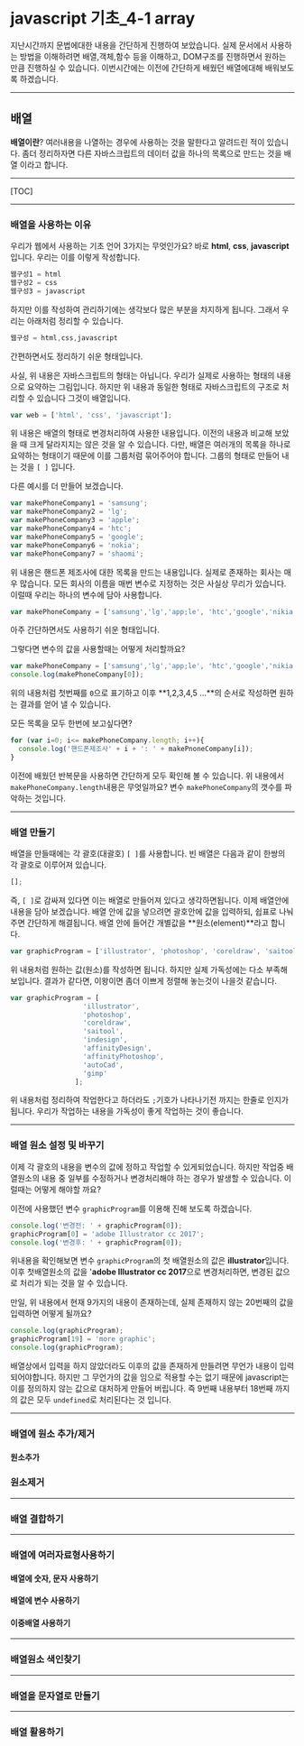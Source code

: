 # javascript 기초_4-1 array

지난시간까지 문법에대한 내용을 간단하게 진행하여 보았습니다.
실제 문서에서 사용하는 방법을 이해하려면 배열,객체,함수 등을 이해하고, 
DOM구조를 진행하면서 원하는 만큼 진행하실 수 있습니다.
이번시간에는 이전에 간단하게 배웠던 배열에대해 배워보도록 하겠습니다.

---

## 배열

**배열이란**? 여러내용을 나열하는 경우에 사용하는 것을 말한다고 알려드린 적이 있습니다.
좀더 정리하자면 다른 자바스크립트의 데이터 값을 하나의 목록으로 만드는 것을 배열 이라고 합니다.

---

[TOC]

---

### 배열을 사용하는 이유

우리가 웹에서 사용하는 기초 언어 3가지는 무엇인가요?
바로 **html**, **css**, **javascript** 입니다. 
우리는 이를 이렇게 작성합니다.

```javascript
웹구성1 = html
웹구성2 = css
웹구성3 = javascript
```

하지만 이를 작성하여 관리하기에는 생각보다 많은 부분을 차지하게 됩니다. 
그래서 우리는 아래처럼 정리할 수 있습니다.

```javascript
웹구성 = html,css,javascript
```

간편하면서도 정리하기 쉬운 형태입니다.

사실, 위 내용은 자바스크립트의 형태는 아닙니다. 
우리가 실제로 사용하는 형태의 내용으로 요약하는 그림입니다. 
하지만 위 내용과 동일한 형태로 자바스크립트의 구조로 처리할 수 있습니다 그것이 배열입니다.

```javascript
var web = ['html', 'css', 'javascript'];
```

위 내용은 배열의 형태로 변경처리하여 사용한 내용입니다. 
이전의 내용과 비교해 보았을 때 크게 달라지지는 않은 것을 알 수 있습니다.
다만, 배열은 여러개의 목록을 하나로 요약하는 형태이기 때문에 이를 그룹처럼 묶어주어야 합니다.
그룹의 형태로 만들어 내는 것을 `[ ]` 입니다.

다른 예시를 더 만들어 보겠습니다.

```javascript
var makePhoneCompany1 = 'samsung';
var makePhoneCompany2 = 'lg';
var makePhoneCompany3 = 'apple';
var makePhoneCompany4 = 'htc';
var makePhoneCompany5 = 'google';
var makePhoneCompany6 = 'nokia';
var makePhoneCompany7 = 'shaomi';

```

위 내용은 핸드폰 제조사에 대한 목록을 만드는 내용입니다.
실제로 존재하는 회사는 매우 많습니다.
모든 회사의 이름을 매번 변수로 지정하는 것은 사실상 무리가 있습니다. 이럴때 우리는 하나의 변수에 담아 사용합니다.

```javascript
var makePhoneCompany = ['samsung','lg','app;le', 'htc','google','nikia','shaomi'];
```

아주 간단하면서도 사용하기 쉬운 형태입니다.

그렇다면 변수의 값을 사용할때는 어떻게 처리할까요?

```javascript
var makePhoneCompany = ['samsung','lg','app;le', 'htc','google','nikia','shaomi'];
console.log(makePhoneCompany[0]);
```

위의 내용처럼 첫번째를 `0`으로 표기하고 이후 **1,2,3,4,5 ...**의 순서로 작성하면 원하는 결과를 얻어 낼 수 있습니다.

모든 목록을 모두 한번에 보고싶다면?

```javascript
for (var i=0; i<= makePhoneCompany.length; i++){
  console.log('핸드폰제조사' + i + ': ' + makePnoneCompany[i]);
}
```

이전에 배웠던 반복문을 사용하면 간단하게 모두 확인해 볼 수 있습니다.
위 내용에서 `makePhoneCompany.length`내용은 무엇일까요? 
변수 `makePhoneCompany`의 갯수를 파악하는 것입니다.

---

### 배열 만들기

배열을 만들때에는 각 괄호(대괄호) `[ ]`를 사용합니다. 빈 배열은 다음과 같이 한쌍의 각 괄호로 이루어져 있습니다.

```javascript
[];
```

즉, `[ ]`로 감싸져 있다면 이는 배열로 만들어져 있다고 생각하면됩니다.
이제 배열안에 내용을 담아 보겠습니다.
배열 안에 값을 넣으려면 괄호안에 값을 입력하되, 쉽표로 나눠주면 간단하게 해결됩니다.
배열 안에 들어간 개별값을 **원소(element)**라고 합니다.

```javascript
var graphicProgram = ['illustrator', 'photoshop', 'coreldraw', 'saitool','indesign','affinityDesign','affinityPhotoshop','autoCad','gimp'];
```

위 내용처럼 원하는 값(원소)를 작성하면 됩니다.
하지만 실제 가독성에는 다소 부족해 보입니다. 
결과가 같다면, 이왕이면 좀더 이쁘게 정렬해 놓는것이 나을것 같습니다.

```javascript
var graphicProgram = [
                  'illustrator', 
                  'photoshop', 
                  'coreldraw',
                  'saitool',
                  'indesign',
                  'affinityDesign',
                  'affinityPhotoshop',
                  'autoCad',
                  'gimp'
                ];
```

위 내용처럼 정리하여 작업한다고 하더라도 `;`기호가 나타나기전 까지는 한줄로 인지가 됩니다.
우리가 작업하는 내용을 가독성이 좋게 작업하는 것이 좋습니다.

---

### 배열 원소 설정 및 바꾸기

이제 각 괄호의 내용을 변수의 값에 정하고 작업할 수 있게되었습니다.
하지만 작업중 배열원소의 내용 중 일부를 수정하거나 변경처리해야 하는 경우가 발생할 수 있습니다.
이럴때는 어떻게 해야할 까요?

이전에 사용했던 변수 `graphicProgram`를 이용해 진해 보도록 하겠습니다.

```javascript
console.log('변경전: ' + graphicProgram[0]);
graphicProgram[0] = 'adobe Illustrator cc 2017';
console.log('변경후: ' + graphicProgram[0]);
```

위내용을 확인해보면 변수 `graphicProgram`의 첫 배열원소의 값은 **illustrator**입니다.
이후 첫배열원소의 값을 '**adobe Illustrator cc 2017**으로 변경처리하면, 변경된 값으로  처리가 되는 것을 알 수 있습니다.

만일, 위 내용에서 현재 9가지의 내용이 존재하는데, 실제 존재하지 않는 20번째의 값을 입력하면 어떻게 될까요?

```javascript
console.log(graphicProgram);
graphicProgram[19] = 'more graphic';
console.log(graphicProgram);
```

배열상에서 입력을 하지 않았더라도 이후의 값을 존재하게 만들려면 무언가 내용이 입력되어야합니다.
하지만 그 무언가의 값을 임으로 적용할 수는 없기 때문에 javascript는 이를 정의하지 않는 값으로 대처하게 만들어 버립니다.
즉 9번째 내용부터 18번째 까지의 값은 모두 `undefined`로 처리된다는 것 입니다.

---

### 배열에 원소 추가/제거

#### 원소추가

### 원소제거

---

### 배열 결합하기

---

### 배열에 여러자료형사용하기

#### 배열에 숫자, 문자 사용하기

#### 배열에 변수 사용하기

#### 이중배열 사용하기

---

### 배열원소 색인찾기

---

### 배열을 문자열로 만들기

---

### 배열 활용하기